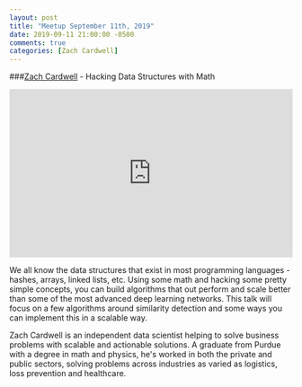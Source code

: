 ```yaml
---
layout: post
title: "Meetup September 11th, 2019"
date: 2019-09-11 21:00:00 -0500
comments: true
categories: [Zach Cardwell]
---
```


###[Zach Cardwell](https://www.linkedin.com/in/zachcardwell271828/) - Hacking Data Structures with Math
<iframe width="100%" height="300" src="https://www.youtube.com/embed/iQrjZ6DYUfE" frameborder="0" allowfullscreen></iframe>

We all know the data structures that exist in most programming languages - hashes, arrays, linked lists, etc. Using some math and hacking some pretty simple concepts, you can build algorithms that out perform and scale better than some of the most advanced deep learning networks. This talk will focus on a few algorithms around similarity detection and some ways you can implement this in a scalable way.

Zach Cardwell is an independent data scientist helping to solve business problems with scalable and actionable solutions. A graduate from Purdue with a degree in math and physics, he's worked in both the private and public sectors, solving problems across industries as varied as logistics, loss prevention and healthcare.
